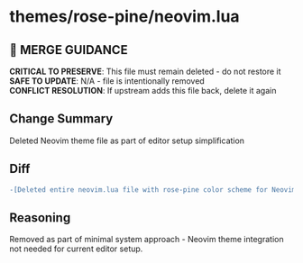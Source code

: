 # themes/rose-pine/neovim.lua

## 🚨 MERGE GUIDANCE
**CRITICAL TO PRESERVE**: This file must remain deleted - do not restore it  
**SAFE TO UPDATE**: N/A - file is intentionally removed  
**CONFLICT RESOLUTION**: If upstream adds this file back, delete it again

## Change Summary
Deleted Neovim theme file as part of editor setup simplification

## Diff
```diff
-[Deleted entire neovim.lua file with rose-pine color scheme for Neovim editor]
```

## Reasoning
Removed as part of minimal system approach - Neovim theme integration not needed for current editor setup.
